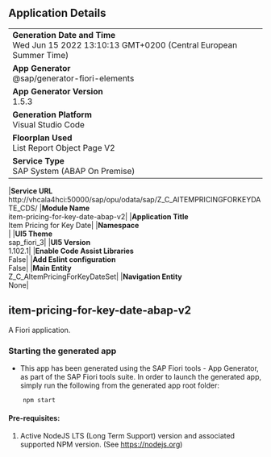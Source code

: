 ## Application Details

|                                                                                                  |
| ------------------------------------------------------------------------------------------------ |
| **Generation Date and Time**<br>Wed Jun 15 2022 13:10:13 GMT+0200 (Central European Summer Time) |
| **App Generator**<br>@sap/generator-fiori-elements                                               |
| **App Generator Version**<br>1.5.3                                                               |
| **Generation Platform**<br>Visual Studio Code                                                    |
| **Floorplan Used**<br>List Report Object Page V2                                                 |
| **Service Type**<br>SAP System (ABAP On Premise)                                                 |

|**Service URL**<br>http://vhcala4hci:50000/sap/opu/odata/sap/Z_C_AITEMPRICINGFORKEYDATE_CDS/
|**Module Name**<br>item-pricing-for-key-date-abap-v2|
|**Application Title**<br>Item Pricing for Key Date|
|**Namespace**<br>|
|**UI5 Theme**<br>sap_fiori_3|
|**UI5 Version**<br>1.102.1|
|**Enable Code Assist Libraries**<br>False|
|**Add Eslint configuration**<br>False|
|**Main Entity**<br>Z_C_AItemPricingForKeyDateSet|
|**Navigation Entity**<br>None|

## item-pricing-for-key-date-abap-v2

A Fiori application.

### Starting the generated app

- This app has been generated using the SAP Fiori tools - App Generator, as part of the SAP Fiori tools suite. In order to launch the generated app, simply run the following from the generated app root folder:

```
    npm start
```

#### Pre-requisites:

1. Active NodeJS LTS (Long Term Support) version and associated supported NPM version. (See https://nodejs.org)
